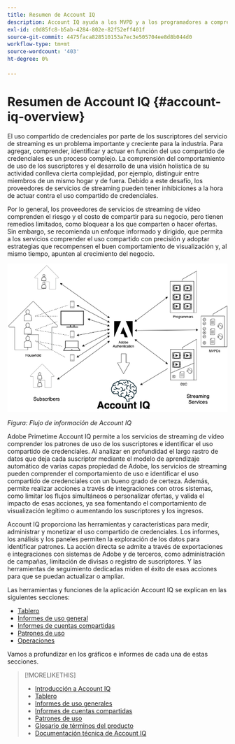 ```yaml
---
title: Resumen de Account IQ
description: Account IQ ayuda a los MVPD y a los programadores a comprender los riesgos para sus ingresos y operaciones comerciales, y a determinar las acciones más efectivas que deben tomar para mitigar los impactos del fraude de credenciales.
exl-id: c0d85fc8-b5ab-4284-802e-82f52eff401f
source-git-commit: 4475faca828510153a7ec3e505704ee8d8b044d0
workflow-type: tm+mt
source-wordcount: '403'
ht-degree: 0%

---
```


# Resumen de Account IQ {#account-iq-overview}

El uso compartido de credenciales por parte de los suscriptores del servicio de streaming es un problema importante y creciente para la industria. Para agregar, comprender, identificar y actuar en función del uso compartido de credenciales es un proceso complejo. La comprensión del comportamiento de uso de los suscriptores y el desarrollo de una visión holística de su actividad conlleva cierta complejidad, por ejemplo, distinguir entre miembros de un mismo hogar y de fuera. Debido a este desafío, los proveedores de servicios de streaming pueden tener inhibiciones a la hora de actuar contra el uso compartido de credenciales.


<div class "preview">
Por lo general, los proveedores de servicios de streaming de vídeo comprenden el riesgo y el costo de compartir para su negocio, pero tienen remedios limitados, como bloquear a los que comparten o hacer ofertas. Sin embargo, se recomienda un enfoque informado y dirigido, que permita a los servicios comprender el uso compartido con precisión y adoptar estrategias que recompensen el buen comportamiento de visualización y, al mismo tiempo, apunten al crecimiento del negocio. </span>

![Diagrama de flujo de Account IQ](assets/aiq-intro.png)

*Figura: Flujo de información de Account IQ*

Adobe Primetime Account IQ permite a los servicios de streaming de vídeo comprender los patrones de uso de los suscriptores e identificar el uso compartido de credenciales. Al analizar en profundidad el largo rastro de datos que deja cada suscriptor mediante el modelo de aprendizaje automático de varias capas propiedad de Adobe, los servicios de streaming pueden comprender el comportamiento de uso e identificar el uso compartido de credenciales con un bueno grado de certeza. Además, permite realizar acciones a través de integraciones con otros sistemas, como limitar los flujos simultáneos o personalizar ofertas, y valida el impacto de esas acciones, ya sea fomentando el comportamiento de visualización legítimo o aumentando los suscriptores y los ingresos.

Account IQ proporciona las herramientas y características para medir, administrar y monetizar el uso compartido de credenciales. Los informes, los análisis y los paneles permiten la exploración de los datos para identificar patrones. La acción directa se admite a través de exportaciones e integraciones con sistemas de Adobe y de terceros, como administración de campañas, limitación de divisas o registro de suscriptores. Y las herramientas de seguimiento dedicadas miden el éxito de esas acciones para que se puedan actualizar o ampliar.

Las herramientas y funciones de la aplicación Account IQ se explican en las siguientes secciones:

* [Tablero](/help/AccountIQ/dashboard.md)
* [Informes de uso general](/help/AccountIQ/general-usage-reports.md)
* [Informes de cuentas compartidas](/help/AccountIQ/shared-acc-reports.md)
* [Patrones de uso](/help/AccountIQ/usage-patterns.md)
* [Operaciones](/help/AccountIQ/operations.md)

Vamos a profundizar en los gráficos e informes de cada una de estas secciones.

>[!MORELIKETHIS]
>
>* [Introducción a Account IQ](/help/AccountIQ/get-started.md)
>* [Tablero](/help/AccountIQ/dashboard.md)
>* [Informes de uso generales](/help/AccountIQ/general-usage-reports.md)
>* [Informes de cuentas compartidas](/help/AccountIQ/shared-acc-reports.md)
>* [Patrones de uso](/help/AccountIQ/usage-patterns.md)
>* [Glosario de términos del producto](/help/AccountIQ/product-concepts.md)
>* [Documentación técnica de Account IQ](https://www.adobe.com/content/dam/dx/us/en/products/primetime/resources/primetime-account-iq-whitepaper.pdf)


<!-- Credential sharing is rampant and prevalent among subscribers in the video streaming industry. To add to it, understanding, identifying, and acting on password sharing is a complex process. There is complexity involved in understanding the subscriber usage behavior and developing a holistic view of viewer activity—for example, distinguishing sharing among members within the same household and outside. Due to this challenge, streaming service providers have inhibitions in acting against password sharing.

Generally, video streaming service providers consider password sharing as fatal for business and act strongly against it, by blocking the sharers. However, it is advised to follow a holistic approach that enables them to understand sharing accurately and adopt strategies to reward good viewing behavior and target business growth simultaneously.

![Account IQ flow diagram](assets/aiq-intro.png)

*Figure: Account IQ information flow*

Adobe Primetime Account IQ enables video streaming services understand the subscriber usage patterns and identify password sharing by analyzing usage behavior. Moreover, it validates the impact of applying actions to encourage legitimate viewing behavior while maximizing business ROI, eventually growing subscribers and revenue.

By deeply analyzing the long, winding trail of data left behind by each subscriber using Adobe's proprietary multi-layer machine learning model, customers can understand usage behavior and identify password sharing with a greater degree of certainty, use the insights to validate the impact of applying actions to encourage legitimate viewing behavior while maximizing business growth, eventually act on password sharing using validated tactics to improve viewer experience, growing subscribers and revenue (for e.g. converting sharers to paid subscribers, managing ad loads based on sharing behavior, rewarding good behavior with better viewer experience).

Account IQ is helps you understand usage patterns and identify password sharing by leveraging the Primetime Authentication  solution that processes a huge volume of TV Everywhere transactions. A proprietary multi-layer machine learning model trained by this real-world TVE data accurately characterizes usage patterns and helps video streaming services understand usage patterns and identify password sharing at an individual account level. Based on Adobe's customer experience management solutions, Account IQ enables video streaming services to effectively use their audience data to create actionable sharing profiles as well powers integrations with other Adobe Digital Experience and 3rd party solutions—for example, Adobe Primetime Concurrency Monitoring or Adobe Analytics—to enable understanding usage patterns, identify and act upon password sharing.


<!-- The widespread availability of video content and streaming services bring with it problem of account sharing; eventually leading to the loss of revenue by content providers. Account IQ helps TV Everywhere and VOD (video on demand) providers understand the risks to their revenue and business operations, and determine the most effective actions to take to mitigate the impacts of credential fraud. It helps these media companies (MVPDs, Programmers, and VOD providers) manage and uncover the instances of password sharing with a high level of confidence, enabling them deliver better business outcomes and provide better viewing experiences for subscribers.

To help media companies better understand the password sharing within their businesses, Primetime Account IQ determines **Password Sharing Risk Index** that rates every subscriber on their likelihood of sharing account credentials for subscription passwords, from very low to very high. Based on these calculations and the resulting indices, analytics are performed and visuals are generated for better understanding and interpretation of the account sharing behavior. Account IQ is a hosted web application, which you can access using your browser.

Account IQ assigns sharing scores to different subscriber accounts, so that the content providers (media companies, programmers, MVPDs, and VOD providers) can take informed decisions about subscriber accounts and check the illicit sharing.

Passwords are the main methods for viewers to authenticate, and there is a misconception that credential sharing is allowed. This idea makes illicit password sharing a common practice; necessitating the need for media companies to educate their viewers about permissible sharing and prevent illicit sharing.-->
